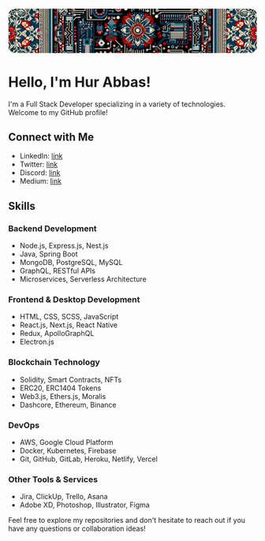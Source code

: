 ![Github Profile README.md Header](assets/profile-header-v1.png)

# Hello, I'm Hur Abbas!

I'm a Full Stack Developer specializing in a variety of technologies. Welcome to my GitHub profile!

## Connect with Me

- LinkedIn: [link](https://www.linkedin.com/in/hurabbas/)
- Twitter: [link](https://www.linkedin.com/in/hurabbas/)
- Discord: [link](https://www.linkedin.com/in/hurabbas/)
- Medium: [link](https://www.linkedin.com/in/hurabbas/)

## Skills

### Backend Development
- Node.js, Express.js, Nest.js
- Java, Spring Boot
- MongoDB, PostgreSQL, MySQL
- GraphQL, RESTful APIs
- Microservices, Serverless Architecture

### Frontend & Desktop Development
- HTML, CSS, SCSS, JavaScript
- React.js, Next.js, React Native
- Redux, ApolloGraphQL
- Electron.js

### Blockchain Technology
- Solidity, Smart Contracts, NFTs
- ERC20, ERC1404 Tokens
- Web3.js, Ethers.js, Moralis
- Dashcore, Ethereum, Binance

### DevOps
- AWS, Google Cloud Platform
- Docker, Kubernetes, Firebase
- Git, GitHub, GitLab, Heroku, Netlify, Vercel

### Other Tools & Services
- Jira, ClickUp, Trello, Asana
- Adobe XD, Photoshop, Illustrator, Figma

Feel free to explore my repositories and don't hesitate to reach out if you have any questions or collaboration ideas!

